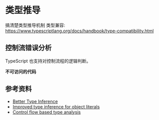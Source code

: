 # 类型推导

搞清楚类型推导机制
类型兼容: https://www.typescriptlang.org/docs/handbook/type-compatibility.html

## 控制流错误分析
TypeScript 也支持对控制流程的逻辑判断。

**不可访问的代码**


## 参考资料
* [Better Type Inference](https://www.typescriptlang.org/v2/docs/handbook/release-notes/overview.html#type-guards)
* [Improved type inference for object literals](https://www.typescriptlang.org/v2/docs/handbook/release-notes/overview.html#improved-type-inference-for-object-literals)
* [Control flow based type analysis](https://www.typescriptlang.org/v2/docs/handbook/release-notes/overview.html#control-flow-based-type-analysis)